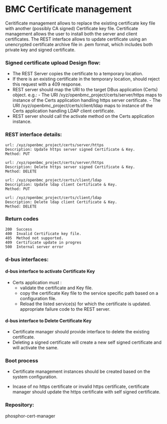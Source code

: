 # BMC Certificate management

Ceritificate management allows to replace the existing certificate key file
with another (possibly CA signed) Certificate key file. Certificate management
allows the user to install both the server and client certificates.  The REST
interface allows to update certificate using an unencrypted certificate archive
file in .pem format, which includes both private key and signed certificate.

### Signed certificate upload Design flow:

- The REST Server copies the certificate to a temporary location.
- If there is an existing certificate in the temporary location, should reject
  this request with a 409 response.
- REST server should map the URI to the target DBus application (Certs) object.
	e.g.:
	   - The URI /xyz/openbmc_project/certs/server/https maps to instance
	     of the Certs application handling https server certificate.
	   - The URI /xyz/openbmc_project/certs/client/ldap maps to instance
	     of the Certs application handling LDAP client certificate.
- REST server should call the activate method on the Certs application
  instance.

### REST interface details:

   ```
   url: /xyz/openbmc_project/certs/server/https
   Description: Update https server signed Certificate & Key.
   Method: PUT

   url: /xyz/openbmc_project/certs/server/https
   Description: Delete https server signed Certificate & Key.
   Method: DELETE

   url: /xyz/openbmc_project/certs/client/ldap
   Description: Update ldap client Certificate & Key.
   Method: PUT

   url: /xyz/openbmc_project/certs/client/ldap
   Description: Delete ldap client Certificate & Key.
   Method: DELETE

   ```
### Return codes

   ```
   200  Success
   400  Invalid Certificate key file.
   405  Method not supported.
   409  Certificate update in progres
   500  Internal server error
   ```


### d-bus interfaces:

#### d-bus interface to activate Certificate Key
- Certs application must :
  - validate the certificate and Key file.
  - copy the certificate Key file to the service specific path based on
    a configuration file.
  - Reload the listed service(s) for which the certificate is updated.
    appropriate failure code to the REST server.


#### d-bus interface to Delete Certificate Key

- Certificate manager should provide interface to delete the existing
  certificate.
- Deleting a signed certificate will create a new self signed certificate and
  will activate the same.

### Boot process
-  Certificate management instances should be created based on the system
   configuration.

-  Incase of no https certificate or invalid https certificate, certificate
   manager should update the https certificate with self signed certificate.

### Repository:
  phosphor-cert-manager
